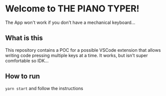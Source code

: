 # Welcome to THE PIANO TYPER!
The App won't work if you don't have a mechanical keyboard...

## What is this
This repository contains a POC for a possible VSCode extension that allows writing code pressing multiple keys at a time. It works, but isn't super comfortable so IDK...

## How to run
`yarn start` and follow the instructions
